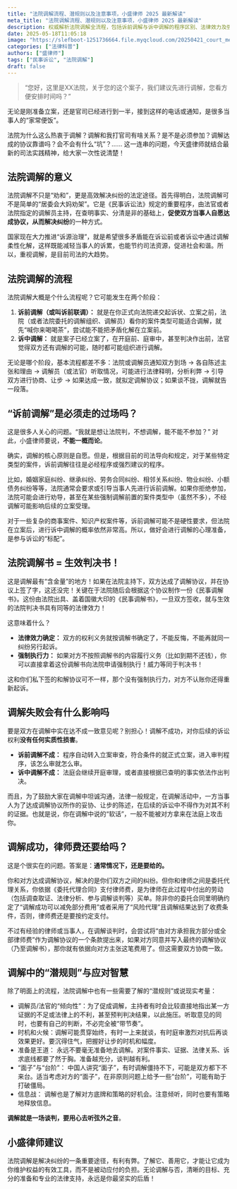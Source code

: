 ```yaml
---
title: "法院调解流程、潜规则以及注意事项，小盛律师 2025 最新解读"
meta_title: "法院调解流程、潜规则以及注意事项，小盛律师 2025 最新解读"
description: 权威解析法院调解全流程，包括诉前调解与诉中调解的程序区别、法律效力及强制执行力。揭秘调解背后的潜规则，分析调解成功与失败的法律后果，提供应对策略和谈判技巧。了解调解书与判决书的同等效力，掌握维护自身权益的法律知识，2025年最新民事诉讼实务指南。
date: 2025-05-18T11:05:18
image: "https://slefboot-1251736664.file.myqcloud.com/20250421_court_mediation_cover.webp"
categories: ["法律科普"]
authors: ["盛律师"]
tags: ["民事诉讼", "法院调解"]
draft: false
---
```


> “您好，这里是XX法院，关于您的这个案子，我们建议先进行调解，您看方便安排时间吗？” 

无论是刚准备立案，还是官司已经进行到一半，接到这样的电话或通知，是很多当事人的“家常便饭”。

法院为什么这么热衷于调解？调解和我打官司有啥关系？是不是必须参加？调解达成的协议靠谱吗？会不会有什么“坑”？…… 这一连串的问题，今天盛律师就结合最新的司法实践精神，给大家一次性说清楚！

## 法院调解的意义

法院调解不只是“劝和”，更是高效解决纠纷的法定途径。首先得明白，法院调解可不是简单的“居委会大妈劝架”。它是《民事诉讼法》规定的重要程序，由法官或者法院指定的调解员主持，在查明事实、分清是非的基础上，**促使双方当事人自愿达成协议，从而解决纠纷**的一种方式。

国家现在大力推进“诉源治理”，就是希望很多矛盾能在诉讼前或者诉讼中通过调解柔性化解，这样既能减轻当事人的诉累，也能节约司法资源，促进社会和谐。所以，重视调解，是目前司法的大趋势。

## 法院调解的流程

法院调解大概是个什么流程呢？它可能发生在两个阶段：

1.  **诉前调解（或叫诉前联调）：** 就是在你正式向法院递交起诉状、立案之前，法院（或者法院委托的调解组织、调解员）看你的案件类型可能适合调解，就先“喊你来喝喝茶”，尝试能不能把矛盾化解在立案前。
2.  **诉中调解：** 就是案子已经立案了，在开庭前、庭审中，甚至判决作出前，法官觉得双方还有调解的可能，随时都可能组织进行调解。

无论是哪个阶段，基本流程都差不多：法院或调解员通知双方到场 -> 各自陈述主张和理由 -> 调解员（或法官）听取情况，可能进行法律释明，分析利弊 -> 引导双方进行协商、让步 -> 如果达成一致，就拟定调解协议；如果谈不拢，调解就告一段落。

## “诉前调解”是必须走的过场吗？

这是很多人关心的问题。“我就是想让法院判，不想调解，能不能不参加？” 对此，小盛律师要说，**不能一概而论**。

确实，调解的核心原则是自愿。但是，根据目前的司法导向和规定，对于某些特定类型的案件，诉前调解往往是必经程序或强烈建议的程序。

比如，婚姻家庭纠纷、继承纠纷、劳务合同纠纷、相邻关系纠纷、物业纠纷、小额债务纠纷等等，法院通常会要求或引导当事人先进行诉前调解。如果你拒绝参加，法院可能会进行劝导，甚至在某些强制调解前置的案件类型中（虽然不多），不经调解可能影响后续的立案受理。

对于一些复杂的商事案件、知识产权案件等，诉前调解可能不是硬性要求，但法院在立案后，进行诉中调解的概率依然非常高。所以，做好会进行调解的心理准备，是参与诉讼的“标配”。

## 法院调解书 = 生效判决书！

这是调解最有“含金量”的地方！如果在法院主持下，双方达成了调解协议，并在协议上签了字，这还没完！关键在于法院随后会根据这个协议制作一份《民事调解书》。这份由法院出具、盖着国徽大印的《民事调解书》，一旦双方签收，就与生效的法院判决书具有同等的法律效力！

这意味着什么？

* **法律效力确定：** 双方的权利义务就按调解书确定了，不能反悔，不能再就同一纠纷另行起诉。
* **强制执行力：** 如果对方不按照调解书的内容履行义务（比如到期不还钱），你可以直接拿着这份调解书向法院申请强制执行！威力等同于判决书！

这和你们私下签的和解协议可不一样，那个没有强制执行力，对方不认账你还得重新起诉。

## 调解失败会有什么影响吗

要是双方在调解中实在达不成一致意见呢？别担心！调解不成功，对你后续的诉讼权利**没有任何实质性损害**。

* **诉前调解不成：** 程序自动转入立案审查，符合条件的就正式立案，进入审判程序，该怎么审就怎么审。
* **诉中调解不成：** 法庭会继续开庭审理，或者直接根据已查明的事实依法作出判决。

而且，为了鼓励大家在调解中坦诚沟通，法律一般规定，在调解活动中，一方当事人为了达成调解协议所作的妥协、让步的陈述，在后续的诉讼中不得作为对其不利的证据。也就是说，你在调解中说的“软话”，一般不能被对方拿来在法庭上攻击你。

## 调解成功，律师费还要给吗？

这是个很实在的问题。答案是：**通常情况下，还是要给的。**

你和对方达成调解协议，解决的是你们双方之间的纠纷。但你和律师之间是委托代理关系，你依据《委托代理合同》支付律师费，是为律师在此过程中付出的劳动（包括调查取证、法律分析、参与调解谈判等）买单。除非你的委托合同里明确约定了“调解成功可以减免部分费用”或者采用了“风险代理”且调解结果达到了收费条件，否则，律师费还是要按约定支付。

不过有经验的律师或当事人，在调解谈判时，会尝试将“由对方承担我方部分或全部律师费”作为调解协议的一个条款提出来，如果对方同意并写入最终的调解协议（乃至调解书），那你就有依据向对方主张这笔费用了。但这需要双方协商一致。

## 调解中的“潜规则”与应对智慧

除了明面上的流程，法院调解中也有一些需要了解的“潜规则”或说现实考量：

* 调解员/法官的“倾向性”：为了促成调解，主持者有时会比较直接地指出某一方证据的不足或法律上的不利，甚至预判判决结果，以此施压。听取意见的同时，也要有自己的判断，不必完全被“带节奏”。
* 时机和火候：调解可能贯穿始终，有时一上来就谈，有时庭审激烈对抗后再谈效果更好。要沉得住气，把握好让步的时机和幅度。
* 准备是王道： 永远不要毫无准备地去调解。对案件事实、证据、法律关系、诉求底线都要了然于胸。准备越充分，谈判越有利。
* “面子”与“台阶”： 中国人讲究“面子”，有时调解僵持不下，可能是双方都下不来台。适当考虑对方的“面子”，在非原则问题上给予一些“台阶”，可能有助于打破僵局。
* 信息战： 调解也是了解对方底牌和策略的好机会。注意倾听，同时也要有策略地释放信息。

**调解就是一场谈判，要用心去听弦外之音**。

## 小盛律师建议

法院调解是解决纠纷的一条重要途径，有利有弊。了解它、善用它，才能让它成为你维护权益的有效工具，而不是被动应付的负担。无论调解与否，清晰的目标、充分的准备和专业的法律支持，永远是你最坚实的后盾！